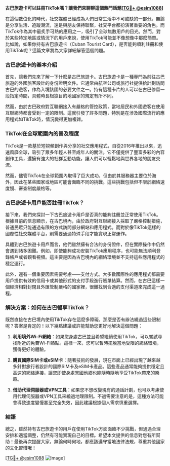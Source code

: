 **古巴旅遊卡可以註冊TikTok嗎？讓我們來聊聊這個熱門話題[[TG💪+ @esim1088](https://t.me/s/esim1088)]**

在這個數位化的時代，社交媒體已經成為人們日常生活中不可或缺的一部分。無論是分享生活、追蹤潮流，還是與朋友保持聯繫，社交平台都扮演著重要的角色。而TikTok作為其中最炙手可熱的應用之一，吸引了全球無數用戶的目光。然而，對於某些特定地區或情況下的用戶來說，使用TikTok可能並不像想像中那麼簡單。比如說，如果你持有古巴旅遊卡（Cuban Tourist Card），是否能夠順利註冊和使用TikTok呢？這篇文章將為大家詳細解答這個問題。

### 古巴旅遊卡的基本介紹

首先，讓我們先來了解一下什麼是古巴旅遊卡。古巴旅遊卡是一種專門為前往古巴旅遊的外國旅客設計的身份證明文件。它通常由航空公司或旅行社提供給計劃訪問古巴的遊客，作為入境該國的必要文件之一。持有這種卡片的人可以在古巴停留一段指定時間，具體時長根據目的地國家的規定有所不同。

然而，由於古巴政府對互聯網接入有嚴格的管控政策，當地居民和外國遊客在使用互聯網時都會受到一定的限制。這就引發了許多問題，特別是在涉及國際流行的應用程式如TikTok時，情況變得更加複雜。

### TikTok在全球範圍內的普及程度

TikTok是一款基於短視頻創作與分享的社交應用程式，自從2016年推出以來，迅速風靡全球，吸引了眾多年輕人甚至成年人的關注。它不僅提供了豐富多彩的內容創作工具，還擁有強大的社群互動功能，讓人們可以輕鬆地與世界各地的朋友交流。

然而，儘管TikTok在全球範圍內取得了巨大成功，但由於其服務器主要位於海外，因此在某些國家或地區可能會面臨不同的挑戰。這些挑戰包括但不限於網絡速度慢、審查制度嚴格等。

### 古巴旅遊卡用戶能否註冊TikTok？

接下來，我們來探討一下古巴旅遊卡用戶是否真的能夠註冊並正常使用TikTok。根據目前的信息顯示，在古巴境內，由於政府對互聯網接入採取了嚴格控制措施，普通民眾只能通過有限的方式訪問部分網站和應用程式。而對於像TikTok這樣的國際性社交媒體平台，則需要通過特殊手段才能實現正常運作。

具體到古巴旅遊卡用戶而言，他們雖然擁有合法的身份證件，但在實際操作中仍然會遇到諸多困難。例如，即使能夠成功安裝TikTok應用程序，也可能無法順利登錄帳戶或者觀看視頻。這主要是因為古巴境內的網絡環境並不支持這些應用程式的穩定運行。

此外，還有一個重要因素需要考慮——支付方式。大多數國際性的應用程式都需要用戶提供有效的信用卡或其他形式的支付手段進行賬單結算。然而，在古巴這樣一個經濟相對封閉且外匯管制嚴格的國家裡，很難找到合適的支付渠道來完成這一過程。

### 解決方案：如何在古巴暢享TikTok？

既然直接在古巴境內使用TikTok存在這麼多障礙，那麼是否有辦法繞過這些限制呢？答案是肯定的！以下幾點建議或許能幫助您更好地解決這個問題：

1. **利用境外Wi-Fi網絡**：如果您身處古巴並且希望繼續使用TikTok，可以嘗試尋找附近的免費Wi-Fi熱點。這樣一來，您可以暫時擺脫當地受限的網絡環境，獲得更好的體驗。
   
2. **購買國際SIM卡或eSIM卡**：隨著技術的發展，現在市面上已經出現了越來越多針對旅行者設計的國際SIM卡及eSIM卡產品。這些產品通常能夠提供穩定且高速的網絡連接，讓您即使身處異國他鄉也能隨時隨地享受TikTok帶來的樂趣。
   
3. **借助代理伺服器或VPN工具**：如果您不想改變現有的通話計劃，也可以考慮使用代理伺服器或VPN工具來繞過地理限制。不過需要注意的是，這種方法可能會導致速度變慢甚至完全失效，因此建議根據個人需求慎重選擇。

### 結語

總之，雖然持有古巴旅遊卡的用戶在使用TikTok方面面臨不少挑戰，但通過合理安排和適當調整，仍然有可能實現自己的目標。希望本文提供的信息對您有所幫助！最後再次提醒大家，無論何時何地，都應該遵守當地法律法規，尊重其他國家的文化習慣哦！

[[TG💪+ @esim1088](https://t.me/s/esim1088) ![Image](https://i.postimg.cc/4NQfJmqS/Snipaste-2025-05-13-00-14-12.png)]